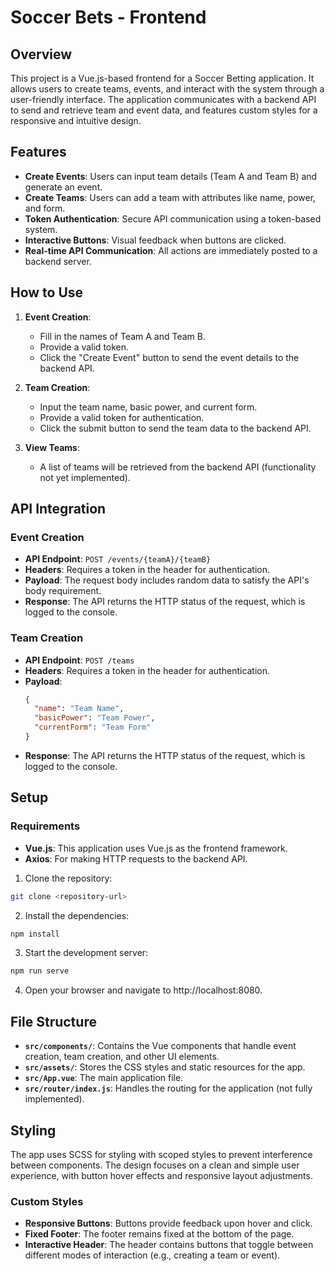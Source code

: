 # Soccer Bets - Frontend

## Overview

This project is a Vue.js-based frontend for a Soccer Betting application. It allows users to create teams, events, and interact with the system through a user-friendly interface. The application communicates with a backend API to send and retrieve team and event data, and features custom styles for a responsive and intuitive design.

## Features

- **Create Events**: Users can input team details (Team A and Team B) and generate an event.
- **Create Teams**: Users can add a team with attributes like name, power, and form.
- **Token Authentication**: Secure API communication using a token-based system.
- **Interactive Buttons**: Visual feedback when buttons are clicked.
- **Real-time API Communication**: All actions are immediately posted to a backend server.

## How to Use

1. **Event Creation**:
    - Fill in the names of Team A and Team B.
    - Provide a valid token.
    - Click the "Create Event" button to send the event details to the backend API.
  
2. **Team Creation**:
    - Input the team name, basic power, and current form.
    - Provide a valid token for authentication.
    - Click the submit button to send the team data to the backend API.

3. **View Teams**:
    - A list of teams will be retrieved from the backend API (functionality not yet implemented).

## API Integration

### Event Creation

- **API Endpoint**: `POST /events/{teamA}/{teamB}`
- **Headers**: Requires a token in the header for authentication.
- **Payload**: The request body includes random data to satisfy the API's body requirement.
- **Response**: The API returns the HTTP status of the request, which is logged to the console.

### Team Creation

- **API Endpoint**: `POST /teams`
- **Headers**: Requires a token in the header for authentication.
- **Payload**:
    ```json
    {
      "name": "Team Name",
      "basicPower": "Team Power",
      "currentForm": "Team Form"
    }
    ```
- **Response**: The API returns the HTTP status of the request, which is logged to the console.

## Setup

### Requirements

- **Vue.js**: This application uses Vue.js as the frontend framework.
- **Axios**: For making HTTP requests to the backend API.
  

1. Clone the repository:
```bash
git clone <repository-url>

```
2. Install the dependencies:


```bash
npm install
```

3. Start the development server:


```bash
npm run serve
```

4. Open your browser and navigate to http://localhost:8080.



## File Structure

- **`src/components/`**: Contains the Vue components that handle event creation, team creation, and other UI elements.
- **`src/assets/`**: Stores the CSS styles and static resources for the app.
- **`src/App.vue`**: The main application file.
- **`src/router/index.js`**: Handles the routing for the application (not fully implemented).

## Styling

The app uses SCSS for styling with scoped styles to prevent interference between components. The design focuses on a clean and simple user experience, with button hover effects and responsive layout adjustments.

### Custom Styles

- **Responsive Buttons**: Buttons provide feedback upon hover and click.
- **Fixed Footer**: The footer remains fixed at the bottom of the page.
- **Interactive Header**: The header contains buttons that toggle between different modes of interaction (e.g., creating a team or event).
